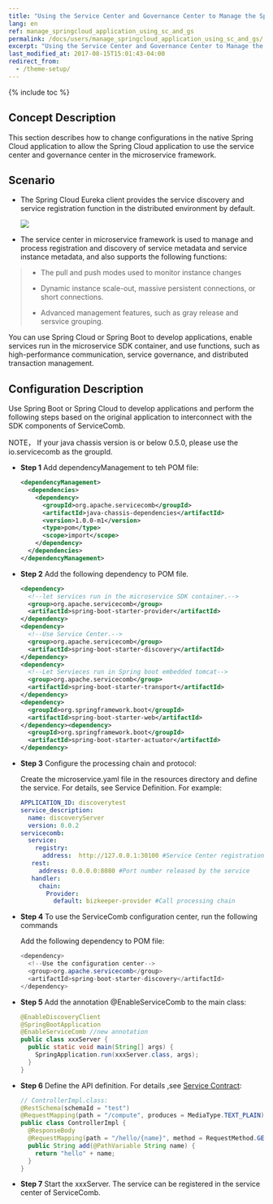 ```yaml
---
title: "Using the Service Center and Governance Center to Manage the Spring Cloud Application"
lang: en
ref: manage_springcloud_application_using_sc_and_gs
permalink: /docs/users/manage_springcloud_application_using_sc_and_gs/
excerpt: "Using the Service Center and Governance Center to Manage the Spring Cloud Application"
last_modified_at: 2017-08-15T15:01:43-04:00
redirect_from:
  - /theme-setup/
---
```


{% include toc %}
## Concept Description

This section describes how to change configurations in the native Spring Cloud application to allow the Spring Cloud application to use the service center and governance center in the microservice framework.

## Scenario

* The Spring Cloud Eureka client provides the service discovery and service registration function in the distributed environment by default.

   ![](/assets/images/manage_springcloud_application_using_sc_and_gs.png)

* The service center in microservice framework is used to manage and process registration and discovery of service metadata and service instance metadata, and also supports the following functions:

> * The pull and push modes used to monitor instance changes
>
> * Dynamic instance scale-out, massive persistent connections, or short connections.
>
> * Advanced management features, such as gray release and sersvice grouping.

You can use Spring Cloud or Spring Boot to develop applications, enable services run in the microservice SDK container, and use functions, such as high-performance communication, service governance, and distributed transaction management.

## Configuration Description

Use Spring Boot or Spring Cloud to develop applications and perform the following steps based on the original application to interconnect with the SDK components of ServiceComb.

NOTE， If your java chassis version is or below 0.5.0, please use the io.servicecomb as the groupId.  

* **Step 1** Add dependencyManagement to teh POM file:

   ```xml
   <dependencyManagement>
     <dependencies>
       <dependency>
         <groupId>org.apache.servicecomb</groupId>
         <artifactId>java-chassis-dependencies</artifactId>
         <version>1.0.0-m1</version>
         <type>pom</type>
         <scope>import</scope>
       </dependency>
     </dependencies>
   </dependencyManagement>
   ```

* **Step 2** Add the following dependency to POM file.

   ```xml
   <dependency>
     <!--let services run in the microservice SDK container.-->
     <group>org.apache.servicecomb</group>
     <artifactId>spring-boot-starter-provider</artifactId>
   </dependency>
   <dependency>
     <!--Use Service Center.-->
     <group>org.apache.servicecomb</group>
     <artifactId>spring-boot-starter-discovery</artifactId>
   </dependency>
   <dependency>
     <!--Let Servieces run in Spring boot embedded tomcat-->
     <group>org.apache.servicecomb</group>
     <artifactId>spring-boot-starter-transport</artifactId>
   </dependency>
   <dependency>
     <groupId>org.springframework.boot</groupId>
     <artifactId>spring-boot-starter-web</artifactId>
   </dependency><dependency>
     <groupId>org.springframework.boot</groupId>
     <artifactId>spring-boot-starter-actuator</artifactId>
   </dependency>
   ```

* **Step 3** Configure the processing chain and protocol:

   Create the microservice.yaml file in the resources directory and define the service. For details, see Service Definition. For example:

   ```yaml
   APPLICATION_ID: discoverytest
   service_description:
     name: discoveryServer
     version: 0.0.2
   servicecomb:
     service:
       registry:
         address:  http://127.0.0.1:30100 #Service Center registration
      rest:
        address: 0.0.0.0:8080 #Port number released by the service
      handler:
        chain:
          Provider:
            default: bizkeeper-provider #Call processing chain
   ```

* **Step 4** To use the ServiceComb configuration center, run the following commands

   Add the following dependency to POM file:

   ```java
   <dependency>
     <!--Use the configuration center-->
     <group>org.apache.servicecomb</group>
     <artifactId>spring-boot-starter-discovery</artifactId>
   </dependency>
   ```

* **Step 5** Add the annotation @EnableServiceComb to the main class:

   ```java
   @EnableDiscoveryClient
   @SpringBootApplication
   @EnableServiceComb //new annotation
   public class xxxServer {
     public static void main(String[] args) {
       SpringApplication.run(xxxServer.class, args);
     }
   }
   ```

* **Step 6** Define the API definition. For details ,see [Service Contract](/users/service-contract/):

   ```java
   // ControllerImpl.class:
   @RestSchema(schemaId = "test")
   @RequestMapping(path = "/compute", produces = MediaType.TEXT_PLAIN)
   public class ControllerImpl {
     @ResponseBody
     @RequestMapping(path = "/hello/{name}", method = RequestMethod.GET)
     public String add(@PathVariable String name) {
       return "hello" + name;
     }
   }
   ```

* **Step 7** Start the xxxServer. The service can be registered in the service center of ServiceComb.
